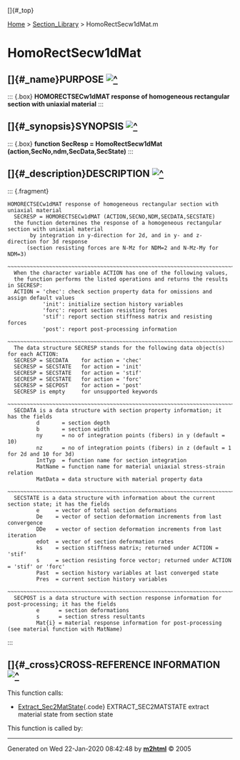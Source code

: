 []{#_top}

<div>

[Home](../FEDEASLab.html) \> [Section_Library](FEDEASLab.html) \>
HomoRectSecw1dMat.m

</div>

# HomoRectSecw1dMat

## []{#_name}PURPOSE [![\^](../up.png)](#_top)

::: {.box}
**HOMORECTSECw1dMAT response of homogeneous rectangular section with
uniaxial material**
:::

## []{#_synopsis}SYNOPSIS [![\^](../up.png)](#_top)

::: {.box}
**function SecResp = HomoRectSecw1dMat
(action,SecNo,ndm,SecData,SecState)**
:::

## []{#_description}DESCRIPTION [![\^](../up.png)](#_top)

::: {.fragment}
``` {.comment}
HOMORECTSECw1dMAT response of homogeneous rectangular section with uniaxial material    
  SECRESP = HOMORECTSECw1dMAT (ACTION,SECNO,NDM,SECDATA,SECSTATE)
  the function determines the response of a homogeneous rectangular section with uniaxial material
       by integration in y-direction for 2d, and in y- and z- direction for 3d response
      (section resisting forces are N-Mz for NDM=2 and N-Mz-My for NDM=3)
  ~~~~~~~~~~~~~~~~~~~~~~~~~~~~~~~~~~~~~~~~~~~~~~~~~~~~~~~~~~~~~~~~~~~~~~~~~~~~~~~~~~~~~~~~~
  When the character variable ACTION has one of the following values,
  the function performs the listed operations and returns the results in SECRESP:
  ACTION = 'chec': check section property data for omissions and assign default values
           'init': initialize section history variables
           'forc': report section resisting forces
           'stif': report section stiffness matrix and resisting forces
           'post': report post-processing information
  ~~~~~~~~~~~~~~~~~~~~~~~~~~~~~~~~~~~~~~~~~~~~~~~~~~~~~~~~~~~~~~~~~~~~~~~~~~~~~~~~~~~~~~~~~
  The data structure SECRESP stands for the following data object(s) for each ACTION:
  SECRESP = SECDATA    for action = 'chec'
  SECRESP = SECSTATE   for action = 'init'
  SECRESP = SECSTATE   for action = 'stif'
  SECRESP = SECSTATE   for action = 'forc'
  SECRESP = SECPOST    for action = 'post'
  SECRESP is empty     for unsupported keywords
  ~~~~~~~~~~~~~~~~~~~~~~~~~~~~~~~~~~~~~~~~~~~~~~~~~~~~~~~~~~~~~~~~~~~~~~~~~~~~~~~~~~~~~~~~~
  SECDATA is a data structure with section property information; it has the fields
         d       = section depth
         b       = section width
         ny      = no of integration points (fibers) in y (default = 10)
         nz      = no of integration points (fibers) in z (default = 1 for 2d and 10 for 3d)
         IntTyp  = function name for section integration
         MatName = function name for material uniaxial stress-strain relation
         MatData = data structure with material property data
  ~~~~~~~~~~~~~~~~~~~~~~~~~~~~~~~~~~~~~~~~~~~~~~~~~~~~~~~~~~~~~~~~~~~~~~~~~~~~~~~~~~~~~~~~~
  SECSTATE is a data structure with information about the current section state; it has the fields
         e     = vector of total section deformations
         De    = vector of section deformation increments from last convergence
         DDe   = vector of section deformation increments from last iteration
         edot  = vector of section deformation rates
         ks    = section stiffness matrix; returned under ACTION = 'stif'
         s     = section resisting force vector; returned under ACTION = 'stif' or 'forc'
         Past  = section history variables at last converged state
         Pres  = current section history variables
  ~~~~~~~~~~~~~~~~~~~~~~~~~~~~~~~~~~~~~~~~~~~~~~~~~~~~~~~~~~~~~~~~~~~~~~~~~~~~~~~~~~~~~~~~~
  SECPOST is a data structure with section response information for post-processing; it has the fields
         e      = section deformations
         s      = section stress resultants
         Mat{i} = material response information for post-processing (see material function with MatName)
```
:::

## []{#_cross}CROSS-REFERENCE INFORMATION [![\^](../up.png)](#_top)

This function calls:

-   [Extract_Sec2MatState](Extract_Sec2MatState.html "function MatState = Extract_Sec2MatState (m,as,SecState)"){.code}
    EXTRACT_SEC2MATSTATE extract material state from section state

This function is called by:

------------------------------------------------------------------------

Generated on Wed 22-Jan-2020 08:42:48 by
**[m2html](http://www.artefact.tk/software/matlab/m2html/ "Matlab Documentation in HTML")**
© 2005
